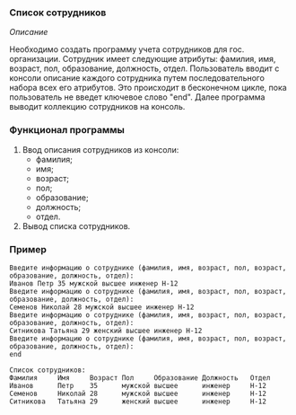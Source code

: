 ### Список сотрудников

*Описание*

Необходимо создать программу учета сотрудников для гос. организации. Сотрудник имеет следующие атрибуты:
фамилия, имя, возраст, пол, образование, должность, отдел. Пользователь вводит с консоли описание каждого сотрудника
путем последовательного набора всех его атрибутов. Это происходит в бесконечном цикле, пока пользователь не введет
ключевое слово "end". Далее программа выводит коллекцию сотрудников на консоль.

### Функционал программы

1. Ввод описания сотрудников из консоли:
    - фамилия;
    - имя;
    - возраст;
    - пол;
    - образование;
    - должность;
    - отдел.
2. Вывод списка сотрудников.

### Пример

```
Введите информацию о сотруднике (фамилия, имя, возраст, пол, возраст, образование, должность, отдел):
Иванов Петр 35 мужской высшее инженер Н-12
Введите информацию о сотруднике (фамилия, имя, возраст, пол, возраст, образование, должность, отдел):
Семенов Николай 28 мужской высшее инженер Н-12
Введите информацию о сотруднике (фамилия, имя, возраст, пол, возраст, образование, должность, отдел):
Ситникова Татьяна 29 женский высшее инженер Н-12
Введите информацию о сотруднике (фамилия, имя, возраст, пол, возраст, образование, должность, отдел):
end

Список сотрудников:
Фамилия     Имя     Возраст Пол     Образование Должность   Отдел
Иванов      Петр    35      мужской высшее      инженер     Н-12
Семенов     Николай 28      мужской высшее      инженер     Н-12
Ситникова   Татьяна 29      женский высшее      инженер     Н-12
```

